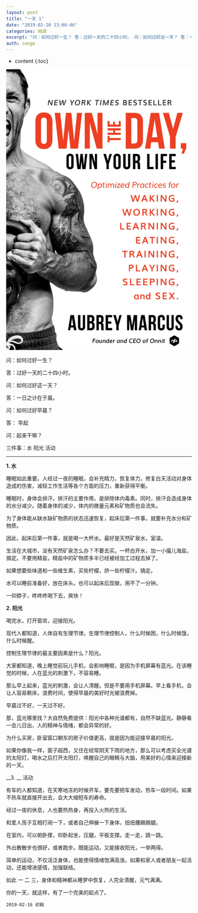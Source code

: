 ```yaml
---
layout: post
title: "一天 1"
date: "2019-02-20 13:00:46"
categories: 阅读
excerpt: "问：如何过好一生？ 答：过好一天的二十四小时。 问：如何过好这一天？ 答：一日之计在于晨。 问：如何过好早晨？ 答： 早起 问：起来干嘛？ 三件..."
auth: conge
---
```

* content
{:toc}

![《Own the day, Own your life》](/assets/images/阅读/118382-0e0f7f91dcb7cdec.png)

问：如何过好一生？

答：过好一天的二十四小时。

问：如何过好这一天？

答：一日之计在于晨。

问：如何过好早晨？

答： 早起

问：起来干嘛？

三件事：水 阳光 活动

---------

__1. 水__

睡眠如此重要。人经过一夜的睡眠，会补充精力，恢复体力，修复白天活动对身体造成的伤害，减轻工作生活等各个方面的压力，重新获得平衡。

睡眠时，身体会排汗。排汗的主要作用，是排除体内毒素。同时，排汗会造成身体的水分减少。随着身体的减少，体内的微量元素和矿物质也会流失。

为了身体能从缺水缺矿物质的状态迅速恢复，起床后第一件事，就要补充水分和矿物质。

因此，起床后第一件事，就是喝一大杯水。最好是天然矿泉水，室温。

生活在大城市，没有天然矿泉怎么办？不要去买。一杯白开水，加一小撮儿海盐，搞定。不要用精盐，精盐中的矿物质多半已经被经加工过程去掉了。

如果想要些味道和一些维生素，买些柠檬，挤一些柠檬汁。搞定。

水可以睡前准备好，放在床头。也可以起床后现做，用不了一分钟。

一仰脖子，咚咚咚喝下去，爽快！

__2. 阳光__

喝完水，打开窗帘，迎接阳光。

现代人都知道，人体自有生理节律。生理节律控制人，什么时候困，什么时候饿，什么时候醒。

控制生理节律的最主要因素是什么？阳光。

大家都知道，晚上睡觉前玩儿手机，会影响睡眠，是因为手机屏幕有蓝光。在该睡觉的时候，人在蓝光的刺激下，不容易睡。

那么早上起来，蓝光的刺激，会让人清醒。但是不要用手机屏幕。早上看手机，会让人容易赖床，浪费时间，使得早晨的美好时光被浪费掉。

早晨过不好，一天过不好。

那，蓝光哪里找？大自然免费提供：阳光中各种光谱都有，自然不缺蓝光。静静看一会儿日出，人的精神与情绪，都会异常的好。

为什么买房，卧室窗口朝东的房子价值更高，就是因为能迎接早晨的阳光。

如果你像我一样，窗子超西，又住在经常阴天下雨的地方，那么可以考虑买全光谱的太阳灯，喝水之后打开太阳灯，唤醒自己的眼睛与大脑，用美好的心情来迎接新的一天。

__3. __ 活动

有车的人都知道，在天寒地冻的时候开车，要先要把车发动，热车一段时间。如果不热车就直接开出去，会大大缩短车的寿命。

经过一夜的休息，人也要热热身，再投入火热的生活。

和爱人孩子互相打闹一下，或者自己伸展一下身体，扭扭腰踢踢腿。

在室内，可以俯卧撑，仰卧起坐，压腿，平板支撑。走一走，跳一跳。

外出散散步也很好，或者跑步。既能运动，又能接收阳光，一举两得。

简单的运动，不仅活泛身体，也能使得情绪饱满高涨。如果和家人或者朋友一起活动，还能增进感情，加强联结。

如此 一 二 三，身体和精神都从睡梦中恢复，人完全清醒，元气满满。

你的一天，就这样，有了一个完美的起点了。

```
2019-02-16 初稿
```
